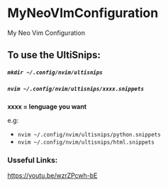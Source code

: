# MyNeoVImConfiguration
My Neo Vim Configuration

## To use the UltiSnips:
##### ```mkdir ~/.config/nvim/ultisnips``` 
##### ```nvim ~/.config/nvim/ultisnips/xxxx.snippets```
**xxxx = lenguage you want**

e.g:
 - ```nvim ~/.config/nvim/ultisnips/python.snippets```  
 - ```nvim ~/.config/nvim/ultisnips/html.snippets```


### Usseful Links:
https://youtu.be/wzrZPcwh-bE
